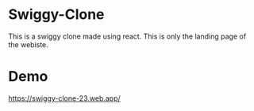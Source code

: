 # Swiggy-Clone 
This is a swiggy clone made using react.
This is only the landing page of the webiste.
# Demo 

https://swiggy-clone-23.web.app/
